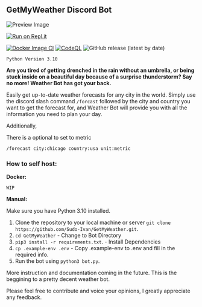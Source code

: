 ## GetMyWeather Discord Bot

![Preview Image](https://cdn.statically.io/gh/Sudo-Ivan/MyWebsite-Assets/main/images/bots/GetMyWeather/getmyweatherpreview.png)

[![Run on Repl.it](https://repl.it/badge/github/Sudo-Ivan/GetMyWeather)](https://repl.it/github/Sudo-Ivan/GetMyWeather)

[![Docker Image CI](https://github.com/Sudo-Ivan/GetMyWeather/actions/workflows/docker-image.yml/badge.svg?branch=main)](https://github.com/Sudo-Ivan/GetMyWeather/actions/workflows/docker-image.yml)
[![CodeQL](https://github.com/Sudo-Ivan/GetMyWeather/actions/workflows/codeql.yml/badge.svg?branch=main)](https://github.com/Sudo-Ivan/GetMyWeather/actions/workflows/codeql.yml)
![GitHub release (latest by date)](https://img.shields.io/github/v/release/Sudo-Ivan/GetMyWeather)

`Python Version 3.10`

**Are you tired of getting drenched in the rain without an umbrella, or being stuck inside on a beautiful day because of a surprise thunderstorm? Say no more! Weather Bot has got your back.**

Easily get up-to-date weather forecasts for any city in the world. Simply use the discord slash command `/forcast` followed by the city and country you want to get the forecast for, and Weather Bot will provide you with all the information you need to plan your day.

Additionally,

There is a optional to set to metric

`/forecast city:chicago country:usa unit:metric`

### **How to self host:**

**Docker:**

`WIP`

**Manual:**

Make sure you have Python 3.10 installed.

1. Clone the repository to your local machine or server `git clone https://github.com/Sudo-Ivan/GetMyWeather.git`.
2. `cd GetMyWeather` - Change to Bot Directory
3. `pip3 install -r requirements.txt`. - Install Dependencies
4. `cp .example-env .env` - Copy .example-env to .env and fill in the required info.
6. Run the bot using `python3 bot.py`.

More instruction and documentation coming in the future. This is the beggining to a pretty decent weather bot.

Please feel free to contribute and voice your opinions, I greatly appreciate any feedback.